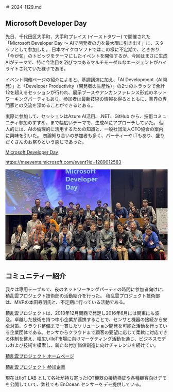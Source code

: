 ＃ 2024-1129.md

## Microsoft Developer Day

先日、千代田区大手町、大手町プレイス (イーストタワー) で開催された「Microsoft Developer Day 〜 AIで開発者の力を最大限に引き出す」に、スタッフとして参加した。
日本マイクロソフトではこの様に不定期で、ときおり「今が旬」のトピックをテーマにしたイベントを開催するが、今回はまさに生成AIがテーマで、特に今注目を浴びつつあるマルチモーダルなエージェントがハイライトされていた様子である。

イベント開催ページの紹介によると、基調講演に加え、「AI Development（AI開発）」と「Developer Productivity（開発者の生産性）」の2つのトラックで合計12を超えるセッションが行われ、展示ブースやアンカンファレンス形式のネットワーキングパーティもあり、参加者は最新技術の情報を得るとともに、業界の専門家との交流を深めることができるとある。

実際に参加して、セッションはAzure AI活用、.NET、GitHub から、技術コミュニティ参加のすすめ、まで幅広いテーマで、生成AIにアプローチしていた。
個人的には、AIの倫理的に活用するための知識と、一般社団法人CTO協会の案内に興味を引いた。
勿論知り合いの参加者も多く、パーティーやLTもあり、盛りだくさんのお祭りという感じであった。

[Microsoft Developer Day](https://msevents.microsoft.com/event?id=1289012583)

https://msevents.microsoft.com/event?id=1289012583

![集合写真](img/DeveloperDay.jpg)

## コミュニティー紹介

我々は専用テーブルで、夜のネットワーキングパーティの時間に参加者向けに、積乱雲プロジェクト技術部の活動紹介を行った。
積乱雲プロジェクト技術部は、MVPの本田寿明氏と、不定期に行っている活動である。

積乱雲プロジェクトは、2013年12月関西で発足し2016年6月には関東にも波及。卓越した技術を持つ中小企業が連携することで、センサと機器の接続から安全対策、クラウド整備まで一貫したソリューション開発を可能た活動を行っている企業団体である。センサからクラウドまで顧客の要望に応じて柔軟に対応できる体制を整え、幅広いIIoT市場に向けマーケティング活動を通じ、ビジネスモデルおよび技術を模索し、新たな付加価値創造に向けチャレンジを続けてい。

[積乱雲プロジェクト ホームページ](https://bell-c.co.jp/thundercloud/)

[積乱雲プロジェクト 参加企業](https://bell-c.co.jp/thundercloud-member/)

現在はIIoT LAB として各社が持ち寄ったIOT機器の接続検証や各種顧客向けデモを公開していて、弊社でも EnOcean センサーをデモ提供している。
